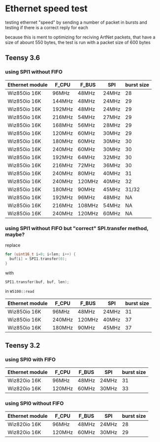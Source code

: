 # Ethernet speed test
testing ethernet "speed" by sending a number of packet in bursts and testing if there is a correct reply  for each

because this is ment to optimizing for reciving ArtNet packets, that have a size of abount 550 bytes, the test is run with a packet size of 600 bytes

## Teensy 3.6
### using SPI1 without FIFO
Ethernet module | F_CPU | F_BUS | SPI | burst size
------------ | ------------ | ------------- | ------------- | -------------
Wiz850io 16K | 96MHz | 48MHz | 24MHz | 28
Wiz850io 16K | 144MHz | 48MHz | 24MHz | 29
Wiz850io 16K | 192MHz | 48MHz | 24MHz | 29
Wiz850io 16K | 216MHz | 54MHz | 27MHz | 29
Wiz850io 16K | 168MHz | 56MHz | 28MHz | 29
Wiz850io 16K | 120MHz | 60MHz | 30MHz | 29
Wiz850io 16K | 180MHz | 60MHz | 30MHz | 30
Wiz850io 16K | 240MHz | 60MHz | 30MHz | 30
Wiz850io 16K | 192MHz | 64MHz | 32MHz | 30
Wiz850io 16K | 216MHz | 72MHz | 36MHz | 30
Wiz850io 16K | 240MHz | 80MHz | 40MHz | 31
Wiz850io 16K | 240MHz | 120MHz | 40MHz | 32
Wiz850io 16K | 180MHz | 90MHz | 45MHz | 31/32
Wiz850io 16K | 192MHz | 96MHz | 48MHz | NA
Wiz850io 16K | 216MHz | 108MHz | 54MHz | NA
Wiz850io 16K | 240MHz | 120MHz | 60MHz | NA

### using SPI1 without FIFO but "correct" SPI.transfer method, maybe?
replace
```C++
for (uint16_t i=0; i<len; i++) {
  buf[i] = SPI1.transfer(0);
}
```
with
```C++
SPI1.transfer(buf, buf, len);
```
in `W5100::read`

Ethernet module | F_CPU | F_BUS | SPI | burst size
------------ | ------------ | ------------- | ------------- | -------------
Wiz850io 16K | 96MHz | 48MHz | 24MHz | 31
Wiz850io 16K | 240MHz | 120MHz | 40MHz | 37
Wiz850io 16K | 180MHz | 90MHz | 45MHz | 37


## Teensy 3.2
### using SPI0 with FIFO
Ethernet module | F_CPU | F_BUS | SPI | burst size
------------ | ------------ | ------------- | ------------- | -------------
Wiz820io 16K | 96MHz | 48MHz | 24MHz | 31
Wiz820io 16K | 120MHz | 60MHz | 30MHz | 33

### using SPI0 without FIFO
Ethernet module | F_CPU | F_BUS | SPI | burst size
------------ | ------------ | ------------- | ------------- | -------------
Wiz820io 16K | 96MHz | 48MHz | 24MHz | 28
Wiz820io 16K | 120MHz | 60MHz | 30MHz | 29
